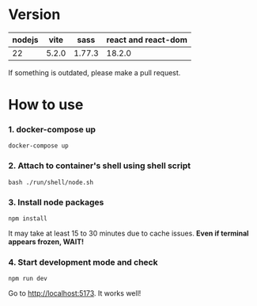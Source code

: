 # Version

| nodejs | vite  | sass   | react and react-dom |
|--------|-------|--------|---------------------|
| 22     | 5.2.0 | 1.77.3 | 18.2.0              |

If something is outdated, please make a pull request.

# How to use

### 1. docker-compose up

```
docker-compose up
```

### 2. Attach to container's shell using shell script

```
bash ./run/shell/node.sh
```

### 3. Install node packages

```
npm install
```

It may take at least 15 to 30 minutes due to cache issues. **Even if terminal appears frozen, WAIT!**

### 4. Start development mode and check

```
npm run dev
```

Go to [http://localhost:5173](http://localhost:5173). It works well!